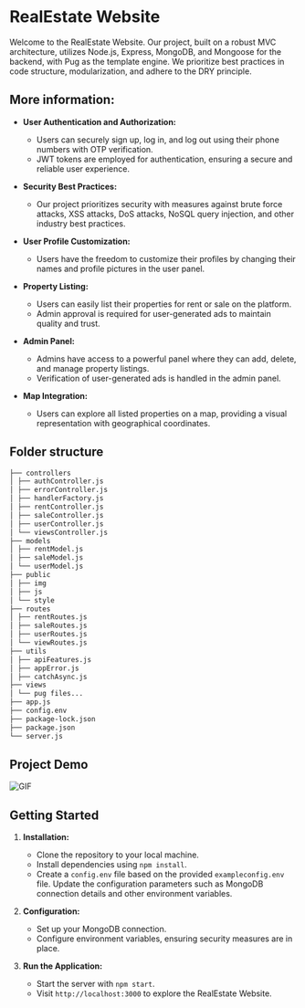 # RealEstate Website

Welcome to the RealEstate Website. Our project, built on a robust MVC architecture, utilizes Node.js, Express, MongoDB, and Mongoose for the backend, with Pug as the template engine. We prioritize best practices in code structure, modularization, and adhere to the DRY principle.

## More information:

- **User Authentication and Authorization:**
  - Users can securely sign up, log in, and log out using their phone numbers with OTP verification.
  - JWT tokens are employed for authentication, ensuring a secure and reliable user experience.

- **Security Best Practices:**
  - Our project prioritizes security with measures against brute force attacks, XSS attacks, DoS attacks, NoSQL query injection, and other industry best practices.

- **User Profile Customization:**
  - Users have the freedom to customize their profiles by changing their names and profile pictures in the user panel.

- **Property Listing:**
  - Users can easily list their properties for rent or sale on the platform.
  - Admin approval is required for user-generated ads to maintain quality and trust.

- **Admin Panel:**
  - Admins have access to a powerful panel where they can add, delete, and manage property listings.
  - Verification of user-generated ads is handled in the admin panel.

- **Map Integration:**
  - Users can explore all listed properties on a map, providing a visual representation with geographical coordinates.

## Folder structure
```bash
├── controllers
│ ├── authController.js
│ ├── errorController.js
│ ├── handlerFactory.js
│ ├── rentController.js
│ ├── saleController.js
│ ├── userController.js
│ └── viewsController.js
├── models
│ ├── rentModel.js
│ ├── saleModel.js
│ └── userModel.js
├── public
│ ├── img
│ ├── js
│ └── style
├── routes
│ ├── rentRoutes.js
│ ├── saleRoutes.js
│ ├── userRoutes.js
│ └── viewRoutes.js
├── utils
│ ├── apiFeatures.js
│ ├── appError.js
│ ├── catchAsync.js
├── views
│ └── pug files...
├── app.js
├── config.env
├── package-lock.json
├── package.json
└── server.js
```

## Project Demo

![GIF](https://github.com/Ali-Vazife/Realstate-website/blob/main/website.gif)

## Getting Started

1. **Installation:**
   - Clone the repository to your local machine.
   - Install dependencies using `npm install`.
   - Create a `config.env` file based on the provided `exampleconfig.env` file. Update the configuration parameters such as MongoDB connection details and other environment variables.
     
2. **Configuration:**
   - Set up your MongoDB connection.
   - Configure environment variables, ensuring security measures are in place.

3. **Run the Application:**
   - Start the server with `npm start`.
   - Visit `http://localhost:3000` to explore the RealEstate Website.
